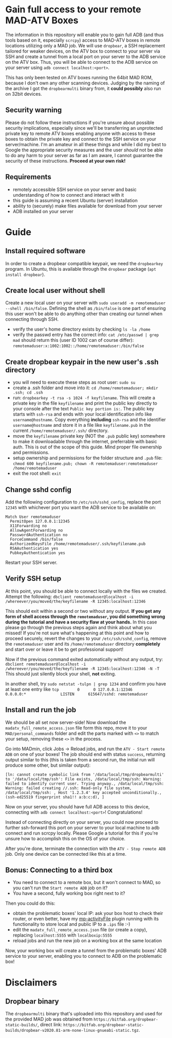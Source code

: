 # Gain full access to your remote MAD-ATV Boxes

The information in this repository will enable you to gain full ADB (and thus tools based on it, especially `scrcpy`) access to MAD-ATV boxes in remote locations utilizing only a MAD job. We will use `dropbear`, a SSH replacement tailored for weaker devices, on the ATV box to connect to your server via SSH and create a tunnel from a local port on your server to the ADB service on the ATV box. Thus, you will be able to connect to the ADB service on your server using `adb connect localhost:<port>`.

This has only been tested on ATV boxes running the 64bit MAD ROM, because I don't own any other scanning devices. Judging by the naming of the archive I got the `dropbearmulti` binary from, it **could possibly** also run on 32bit devices.

## Security warning

Please do not follow these instructions if you're unsure about possible security implications, especially since we'll be transferring an unprotected private key to remote ATV boxes enabling anyone with access to these boxes to obtain the private key and connect to the SSH service on your server/machine. I'm an amateur in all these things and while I did my best to Google the appropriate security measures and the user *should* not be able to do any harm to your server as far as I am aware, I cannot guarantee the security of these instructions. **Proceed at your own risk!**

## Requirements

* remotely accessible SSH service on your server and basic understanding of how to connect and interact with it
* this guide is assuming a recent Ubuntu (server) installation
* ability to (securely) make files available for download from your server
* ADB installed on your server

# Guide

## Install required software

In order to create a dropbear compatible keypair, we need the `dropbearkey` program. In Ubuntu, this is available through the `dropbear` package (`apt install dropbear`).

## Create local user without shell

Create a new local user on your server with `sudo useradd -m remotemaduser --shell /bin/false`. Defining the shell as `/bin/false` is one part of ensuring this user won't be able to do anything other than creating our tunnel when connecting through SSH.

* verify the user's home directory exists by checking `ls -la /home`
* verify the passwd entry has the correct info: `cat /etc/passwd | grep mad` should return this (user ID 1002 can of course differ): `remotemaduser:x:1002:1002::/home/remotemaduser:/bin/false`

## Create dropbear keypair in the new user's .ssh directory

* you will need to execute these steps as root user: `sudo su`
* create a .ssh folder and move into it: `cd /home/remotemaduser; mkdir .ssh; cd .ssh`
* run: `dropbearkey -t rsa -s 1024 -f keyfilename`. This will create a private key in the file `keyfilename` and print the public key directly to your console after the text `Public key portion is:`. The public key starts with `ssh-rsa` and ends with your local identification info like `username@hostname`. Copy everything **including** `ssh-rsa` and the identifier `username@hostname` and store it in a file like `keyfilename.pub` in the current `/home/remotemaduser/.ssh/` directory.
* move the `keyfilename` private key (NOT the `.pub` public key) somewhere to make it downloadable through the internet, preferrable with basic auth. This is out of the scope of this guide. Mind proper file ownership and permissions.
* setup ownership and permissions for the folder structure and `.pub` file: `chmod 600 keyfilename.pub; chown -R remotemaduser:remotemaduser /home/remotemaduser`
* exit the root shell: `exit`

## Change sshd config

Add the following configuration to `/etc/ssh/sshd_config`, replace the port `12345` with whichever port you want the ADB service to be available on:
```
Match User remotemaduser
  PermitOpen 127.0.0.1:12345
  X11Forwarding no
  AllowAgentForwarding no
  PasswordAuthentication no
  ForceCommand /bin/false
  AuthorizedKeysFile /home/remotemaduser/.ssh/keyfilename.pub
  RSAAuthentication yes
  PubkeyAuthentication yes
  ```
  
Restart your SSH server.

## Verify SSH setup

At this point, you should be able to connect locally with the files we created. Attempt the following:
`dbclient remotemaduser@localhost -i /whereever/you/moved/the/keyfilename -R 12345:localhost:12346`

This should exit within a second or two without any output. **If you get any form of shell access through the `remotemaduser`, you did something wrong during the tutorial and have a security flaw at your hands.** In this case please go through the previous steps again and think about what you missed! If you're not sure what's happening at this point and how to proceed securely, revert the changes to your `/etc/ssh/sshd_config`, remove the `remotemaduser` user and its `/home/remotemaduser` directory **completely** and start over or leave it be to get professional support!

Now if the previous command exited automatically without any output, try: `dbclient remotemaduser@localhost -i /whereever/you/moved/the/keyfilename -R 12345:localhost:12346 -N -T` This should just silently block your shell, **not** exiting. 

In another shell, try `sudo netstat -tulpn | grep 1234` and confirm you have at least one entry like  ```tcp        0      0 127.0.0.1:12346         0.0.0.0:*               LISTEN      615647/sshd: remotemaduser```

## Install and run the job

We should be all set now server-side! Now download the `madatv_full_remote_access.json` file form this repo, move it to your `MAD/personal_commands` folder and edit the parts marked with `<>` to match your setup, removing these `<>` in the process.

Go into MADmin, click Jobs -> Reload jobs, and run the `ATV - Start remote ADB` on one of your boxes! The job should end with status `success`, returning output similar to this (this is taken from a second run, the initial run will produce some other, but similar output):
```
[ln: cannot create symbolic link from '/data/local/tmp/dropbearmulti' to '/data/local/tmp/ssh': File exists, /data/local/tmp/ssh: Warning: failed to identify current user. Trying anyway., /data/local/tmp/ssh: Warning: failed creating //.ssh: Read-only file system, /data/local/tmp/ssh: , Host '1.2.3.4' key accepted unconditionally., (ssh-ed25519 fingerprint sha1!! a:b:c:d), ]
```

Now on your server, you should have full ADB access to this device, connecting with `adb connect localhost:<port>`! Congratulations!

Instead of connecting directly on your server, you could now proceed to further ssh-forward this port on your server to your local machine to adb connect and run scrcpy locally. Please Google a tutorial for this if you're unsure how to accomplish this on the OS of your choice.

After you're done, terminate the connection with the `ATV - Stop remote ADB` job. Only one device can be connected like this at a time.

## Bonus: Connecting to a third box

* You need to connect to a remote box, but it won't connect to MAD, so you can't run the `Start remote ADB` job on it?
* You have a second, fully working box right next to it?

Then you could do this:

* obtain the problematic boxes' local IP: ask your box host to check their router, or even better, have my [mp-activityFile](https://github.com/crhbetz/mp-activityFile) plugin running with its functionality to store local and public IP to a `.ips` file :-)
* edit the `madatv_full_remote_access.json` file (or create a copy), replacing `localhost:5555` with `localboxip:5555`
* reload jobs and run the new job on a working box at the same location

Now, your working box will create a tunnel from the problematic boxes' ADB service to your server, enabling you to connect to ADB on the problematic box!

# Disclaimers

## Dropbear binary

The `dropbearmulti` binary that's uploaded into this repository and used for the provided MAD job was obtained from `https://bitfab.org/dropbear-static-builds/`, direct link: `https://bitfab.org/dropbear-static-builds/dropbear-v2020.81-arm-none-linux-gnueabi-static.tgz`.
